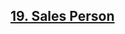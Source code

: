 <h2><a href="https://leetcode.com/problems/sales-person/?envType=study-plan&id=sql-i">19. Sales Person